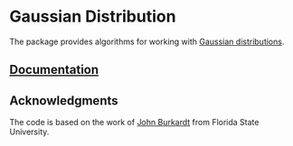 # Gaussian Distribution

The package provides algorithms for working with [Gaussian distributions][wiki].

## [Documentation][doc]

## Acknowledgments

The code is based on the work of [John Burkardt][burkardt] from Florida State
University.

[wiki]: https://en.wikipedia.org/wiki/Normal_distribution
[burkardt]: http://people.sc.fsu.edu/~jburkardt/i.html

[doc]: http://godoc.org/github.com/ready-steady/probability/gaussian
